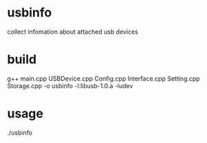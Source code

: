 # usbinfo

collect infomation about attached usb devices


# build

g++ main.cpp USBDevice.cpp Config.cpp Interface.cpp Setting.cpp Storage.cpp -o usbinfo -l:libusb-1.0.a -ludev

# usage

./usbinfo
